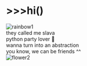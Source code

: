 # \>>>hi()
![rainbow1](https://user-images.githubusercontent.com/73784126/120068063-69053900-c087-11eb-8c30-85d86608b309.gif)  
they called me slava  
python party lover 🤍  
wanna turn into an abstraction    
you know, we can be friends ^^  
![flower2](https://user-images.githubusercontent.com/73784126/120068128-cbf6d000-c087-11eb-8360-ed7734efe617.gif)
